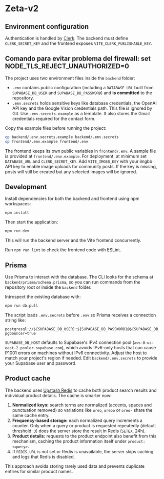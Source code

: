# Zeta-v2

## Environment configuration

Authentication is handled by [Clerk](https://clerk.com). The backend must define `CLERK_SECRET_KEY` and the frontend exposes `VITE_CLERK_PUBLISHABLE_KEY`.

## Comando para evitar problema del firewall: set NODE_TLS_REJECT_UNAUTHORIZED=0

The project uses two environment files inside the `backend` folder:

- `.env` contains public configuration (including a `DATABASE_URL` built from
  `SUPABASE_DB_USER` and `SUPABASE_DB_PASSWORD`) and **is committed** to the repository.
- `.env.secrets` holds sensitive keys like database credentials, the OpenAI API key and the Google Vision credentials path. This file is ignored by Git. Use `.env.secrets.example` as a template. It also stores the Gmail credentials required for the contact form.

Copy the example files before running the project:

```bash
cp backend/.env.secrets.example backend/.env.secrets
cp frontend/.env.example frontend/.env
```

The frontend keeps its own public variables in `frontend/.env`. A sample file is provided at `frontend/.env.example`.
For deployment, at minimum set `DATABASE_URL` and `CLERK_SECRET_KEY`.
Add `VITE_IMGBB_KEY` with your imgbb API key to enable image uploads for
community posts. If the key is missing, posts will still be created but
any selected images will be ignored.

## Development

Install dependencies for both the backend and frontend using npm workspaces:

```bash
npm install
```

Then start the application:

```bash
npm run dev
```

This will run the backend server and the Vite frontend concurrently.

Run `npm run lint` to check the frontend code with ESLint.

## Prisma

Use Prisma to interact with the database. The CLI looks for the schema at
`backend/prisma/schema.prisma`, so you can run commands from the repository root
or inside the `backend` folder.

Introspect the existing database with:

```bash
npm run db:pull
```

The script loads `.env.secrets` before `.env` so Prisma receives a connection
string like:

```
postgresql://${SUPABASE_DB_USER}:${SUPABASE_DB_PASSWORD}@${SUPABASE_DB_HOST}:6543/postgres?pgbouncer=true
```

`SUPABASE_DB_HOST` defaults to Supabase's IPv4 connection pool
(`aws-0-us-east-2.pooler.supabase.com`), which avoids IPv6-only hosts that can
cause P1001 errors on machines without IPv6 connectivity. Adjust the host to
match your project's region if needed. Edit `backend/.env.secrets` to provide
your Supabase user and password.

## Product cache

The backend uses [Upstash Redis](https://upstash.com/) to cache both product
search results and individual product details. The cache is smarter now:

1. **Normalized keys:** search terms are normalized (accents, spaces and
   punctuation removed) so variations like `oreo`, `oreoo` or `oreo-` share the
   same cache entry.
2. **Frequency-based storage:** each normalized query increments a counter. Only
   when a query or product is requested repeatedly (default threshold: `3`)
   does the server store the result in Redis (`SETEX`, 24h).
3. **Product details:** requests to the product endpoint also benefit from this
   mechanism, caching the product information itself under `product:<query>`.
4. If `REDIS_URL` is not set or Redis is unavailable, the server skips caching
   and logs that Redis is disabled.

This approach avoids storing rarely used data and prevents duplicate entries for
similar product names.
